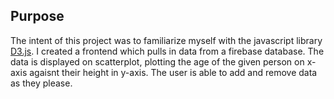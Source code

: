 ## Purpose

The intent of this project was to familiarize myself with the javascript library [D3.js](https://d3js.org/).
I created a frontend which pulls in data from a firebase database. 
The data is displayed on scatterplot, plotting the age of the given person on x-axis agaisnt their height in y-axis. 
The user is able to add and remove data as they please. 

